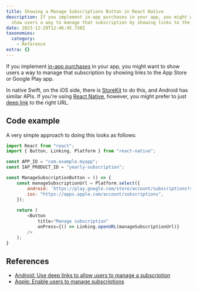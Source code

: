 ```yaml
---
title: Showing a Manage Subscriptions Button in React Native
description: If you implement in-app purchases in your app, you might want to
  show users a way to manage that subscription by showing links to the App…
date: 2023-12-29T12:46:45.730Z
taxonomies:
  category:
    - Reference
extra: {}
---
```


If you implement [in-app purchases](https://developer.apple.com/in-app-purchase/) in your app, you might want to show users a way to manage that subscription by showing links to the App Store or Google Play app. 

In native Swift, on the iOS side, there is [StoreKit](https://developer.apple.com/storekit/) to do this, and Android has similar APIs. If you're using [React Native](https://reactnative.dev), however, you might prefer to just [deep link](https://reactnative.dev/docs/linking) to the right URL.

## Code example
A very simple approach to doing this looks as follows:

```js
import React from "react";
import { Button, Linking, Platform } from "react-native";

const APP_ID = "com.example.myapp";
const IAP_PRODUCT_ID = "yearly-subscription";

const ManageSubscriptionButton = () => {
	const manageSubscriptionUrl = Platform.select({
		android: `https://play.google.com/store/account/subscriptions?sku=${IAP_PRODUCT_ID}&package=${APP_ID}`,
		ios: "https://apps.apple.com/account/subscriptions",
	});
	
	return (
		<Button
			title="Manage subscription"
			onPress={() => Linking.openURL(manageSubscriptionUrl)}
		/>
	);
}
```

## References
- [Android: Use deep links to allow users to manage a subscription](https://developer.android.com/google/play/billing/subscriptions#use-deep)
- [Apple: Enable users to manage subscriptions](https://developer.apple.com/documentation/storekit/in-app_purchase/original_api_for_in-app_purchase/subscriptions_and_offers/handling_subscriptions_billing#3221913)

<style>a[href="#internal-link"] { color: #9b9b9b; text-decoration: none !important; }</style>